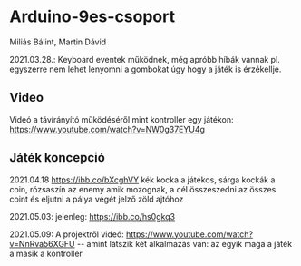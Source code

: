# Arduino-9es-csoport
Miliás Bálint,
Martin Dávid

2021.03.28.: Keyboard eventek működnek, még apróbb híbák vannak pl. egyszerre nem lehet lenyomni a gombokat úgy hogy a játék is érzékellje. 

## Video
Videó a távírányító működéséről mint kontroller egy játékon: https://www.youtube.com/watch?v=NW0g37EYU4g 

## Játék koncepció 
2021.04.18 https://ibb.co/bXcghVY kék kocka a játékos, sárga kockák a coin, rózsaszín az enemy amik mozognak, a cél összeszedni az összes coint és eljutni a pálya végét jelző zöld ajtóhoz 

2021.05.03: jelenleg: https://ibb.co/hs0gkq3


2021.05.09: A projektről videó: https://www.youtube.com/watch?v=NnRva56XGFU  -- amint látszik két alkalmazás van: az egyik maga a játék a masik a kontroller 
